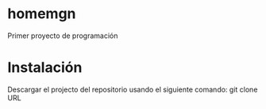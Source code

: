 # homemgn

Primer proyecto de programación


# Instalación

Descargar el projecto del repositorio usando el siguiente comando:
git clone URL
